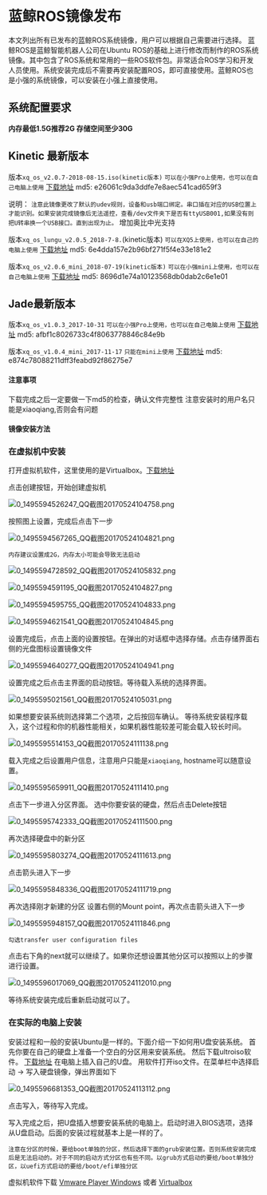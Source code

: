 # 蓝鲸ROS镜像发布<br>
本文列出所有已发布的蓝鲸ROS系统镜像，用户可以根据自己需要进行选择。
蓝鲸ROS是蓝鲸智能机器人公司在Ubuntu ROS的基础上进行修改而制作的ROS系统镜像。其中包含了ROS系统和常用的一些ROS软件包。非常适合ROS学习和开发人员使用。系统安装完成后不需要再安装配置ROS，即可直接使用。蓝鲸ROS也是小强的系统镜像，可以安装在小强上直接使用。

## 系统配置要求
**内存最低1.5G推荐2G
存储空间至少30G**

## Kinetic 最新版本
版本`xq_os_v2.0.7-2018-08-15.iso(kinetic版本)`
`可以在小强Pro上使用，也可以在自己电脑上使用`
[下载地址](http://139.199.64.153/static/xq_os_v2.0.7-2018-08-15.iso)
md5: e26061c9da3ddfe7e8aec541cad659f3

说明：
`注意此镜像更改了默认的udev规则，设备和usb端口绑定。串口插在对应的USB位置上才能识别。如果安装完成镜像后无法遥控，查看/dev文件夹下是否有ttyUSB001,如果没有则把U转串换一个USB接口。直到出现为止。`
增加奥比中光支持

版本`xq_os_lungu_v2.0.5_2018-7-8.`(kinetic版本)
`可以在XQ5上使用，也可以在自己的电脑上使用`
[下载地址](http://139.199.64.153/static/xq_os_lungu_v2.0.5_2018-7-8.iso)
md5: 6e4dda157e2b96bf271f5f4e33e181e2

版本`xq_os_v2.0.6_mini_2018-07-19(kinetic版本)`
`可以在小强mini上使用，也可以在自己电脑上使用`
[下载地址](http://139.199.64.153/static/xq_os_v2.0.6_mini_2018_07_19.iso)
md5: 8696d1e74a10123568db0dab2c6e1e01

## Jade最新版本
版本`xq_os_v1.0.3_2017-10-31`
`可以在小强Pro上使用，也可以在自己电脑上使用`
[下载地址](http://139.199.64.153/static/xq_os_v1.0.3_2017-10-31.iso)
md5: afbf1c8026733c4f8063778846c84e9b


版本`xq_os_v1.0.4_mini_2017-11-17`
`只能在mini上使用`
[下载地址](http://139.199.64.153/static/xq_os_v1.0.4_mini_2017-11-17.iso)
md5: e874c78088211dff3feabd92f86275e7

#### 注意事项
下载完成之后一定要做一下md5的检查，确认文件完整性
注意安装时的用户名只能是xiaoqiang,否则会有问题


#### 镜像安装方法

### 在虚拟机中安装
打开虚拟机软件，这里使用的是Virtualbox。[下载地址](https://www.virtualbox.org/wiki/Downloads)

点击创建按钮，开始创建虚拟机

![0_1495594526247_QQ截图20170524104758.png](http://community.bwbot.org/assets/uploads/files/1495594546046-qq%E6%88%AA%E5%9B%BE20170524104758-resized.png) 

按照图上设置，完成后点击下一步

![0_1495594567265_QQ截图20170524104821.png](http://community.bwbot.org/assets/uploads/files/1495594587013-qq%E6%88%AA%E5%9B%BE20170524104821.png)

`内存建议设置成2G，内存太小可能会导致无法启动`

 ![0_1495594728592_QQ截图20170524105832.png](http://community.bwbot.org/assets/uploads/files/1495594748288-qq%E6%88%AA%E5%9B%BE20170524105832.png) 

![0_1495594591195_QQ截图20170524104827.png](http://community.bwbot.org/assets/uploads/files/1495594610870-qq%E6%88%AA%E5%9B%BE20170524104827.png) 

![0_1495594595755_QQ截图20170524104833.png](http://community.bwbot.org/assets/uploads/files/1495594615440-qq%E6%88%AA%E5%9B%BE20170524104833.png) 

![0_1495594621541_QQ截图20170524104845.png](http://community.bwbot.org/assets/uploads/files/1495594641300-qq%E6%88%AA%E5%9B%BE20170524104845.png) 

设置完成后，点击上面的设置按钮。在弹出的对话框中选择存储。点击存储界面右侧的光盘图标设置镜像文件

![0_1495594640277_QQ截图20170524104941.png](http://community.bwbot.org/assets/uploads/files/1495594660011-qq%E6%88%AA%E5%9B%BE20170524104941.png) 

设置完成之后点击主界面的启动按钮。等待载入系统的选择界面。

![0_1495595021561_QQ截图20170524105031.png](http://community.bwbot.org/assets/uploads/files/1495595041700-qq%E6%88%AA%E5%9B%BE20170524105031.png) 

如果想要安装系统则选择第二个选项，之后按回车确认。
等待系统安装程序载入，这个过程和你的机器性能相关，如果机器性能较差可能会载入较长时间。

![0_1495595514153_QQ截图20170524111138.png](http://community.bwbot.org/assets/uploads/files/1495595534048-qq%E6%88%AA%E5%9B%BE20170524111138-resized.png) 

载入完成之后设置用户信息，注意用户只能是```xiaoqiang```, hostname可以随意设置。

![0_1495595659911_QQ截图20170524111410.png](http://community.bwbot.org/assets/uploads/files/1495595679980-qq%E6%88%AA%E5%9B%BE20170524111410-resized.png) 

点击下一步进入分区界面。
选中你要安装的硬盘，然后点击Delete按钮

![0_1495595742333_QQ截图20170524111500.png](http://community.bwbot.org/assets/uploads/files/1495595762118-qq%E6%88%AA%E5%9B%BE20170524111500-resized.png) 

再次选择硬盘中的新分区

![0_1495595803274_QQ截图20170524111613.png](http://community.bwbot.org/assets/uploads/files/1495595823042-qq%E6%88%AA%E5%9B%BE20170524111613-resized.png) 

点击箭头进入下一步

![0_1495595848336_QQ截图20170524111719.png](http://community.bwbot.org/assets/uploads/files/1495595868102-qq%E6%88%AA%E5%9B%BE20170524111719-resized.png) 

再次选择刚才新建的分区
设置右侧的Mount point，再次点击箭头进入下一步

![0_1495595948157_QQ截图20170524111846.png](http://community.bwbot.org/assets/uploads/files/1495595968052-qq%E6%88%AA%E5%9B%BE20170524111846-resized.png) 

`勾选transfer user configuration files`

点击右下角的next就可以继续了。如果你还想设置其他分区可以按照以上的步骤进行设置。

![0_1495596017069_QQ截图20170524112010.png](http://community.bwbot.org/assets/uploads/files/1495596036987-qq%E6%88%AA%E5%9B%BE20170524112010-resized.png) 

等待系统安装完成后重新启动就可以了。

### 在实际的电脑上安装
安装过程和一般的安装Ubuntu是一样的。下面介绍一下如何用U盘安装系统。
首先你要在自己的硬盘上准备一个空白的分区用来安装系统。
然后下载ultroiso软件。 [下载地址](https://cn.ultraiso.net/uiso9_cn.exe)
在电脑上插入自己的U盘。
用软件打开iso文件。在菜单栏中选择启动 -> 写入硬盘镜像，弹出界面如下

![0_1495596681353_QQ截图20170524113112.png](http://community.bwbot.org/assets/uploads/files/1495596701158-qq%E6%88%AA%E5%9B%BE20170524113112.png) 

点击写入，等待写入完成。

写入完成之后，把U盘插入想要安装系统的电脑上。启动时进入BIOS选项，选择从U盘启动。后面的安装过程就基本上是一样的了。



```注意在分区的时候，要给boot单独的分区，然后选择下面的grub安装位置。否则系统安装完成后是无法启动的。对于不同的启动方式分区也有些不同。以grub方式启动的要给/boot单独分区，以uefi方式启动的要给/boot/efi单独分区```

虚拟机软件下载
[Vmware Player Windows](https://www.vmware.com/go/getplayer-win)
或者
[Virtualbox](https://www.virtualbox.org/wiki/Downloads)
